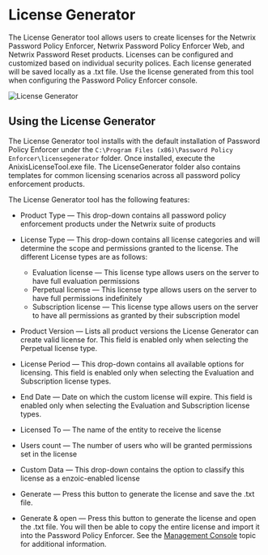 # License Generator

The License Generator tool allows users to create licenses for the Netwrix Password Policy Enforcer,
Netwrix Password Policy Enforcer Web, and Netwrix Password Reset products. Licenses can be
configured and customized based on individual security polices. Each license generated will be saved
locally as a .txt file. Use the license generated from this tool when configuring the Password
Policy Enforcer console.

![License Generator](/img/versioned_docs/passwordpolicyenforcer_10.2/password_policy_enforcer/administration/licensegenerator.webp)

## Using the License Generator

The License Generator tool installs with the default installation of Password Policy Enforcer under
the `C:\Program Files (x86)\Password Policy Enforcer\licensegenerator` folder. Once installed,
execute the AnixisLicenseTool.exe file. The LicenseGenerator folder also contains templates for
common licensing scenarios across all password policy enforcement products.

The License Generator tool has the following features:

- Product Type — This drop-down contains all password policy enforcement products under the Netwrix
  suite of products
- License Type — This drop-down contains all license categories and will determine the scope and
  permissions granted to the license. The different License types are as follows:

  - Evaluation license — This license type allows users on the server to have full evaluation
    permissions
  - Perpetual license — This license type allows users on the server to have full permissions
    indefinitely
  - Subscription license — This license type allows users on the server to have all permissions as
    granted by their subscription model

- Product Version — Lists all product versions the License Generator can create valid license for.
  This field is enabled only when selecting the Perpetual license type.
- License Period — This drop-down contains all available options for licensing. This field is
  enabled only when selecting the Evaluation and Subscription license types.
- End Date — Date on which the custom license will expire. This field is enabled only when selecting
  the Evaluation and Subscription license types.
- Licensed To — The name of the entity to receive the license
- Users count — The number of users who will be granted permissions set in the license
- Custom Data — This drop-down contains the option to classify this license as a enzoic-enabled
  license
- Generate — Press this button to generate the license and save the .txt file.
- Generate & open — Press this button to generate the license and open the .txt file. You will then
  be able to copy the entire license and import it into the Password Policy Enforcer. See the
  [Management Console](/docs/passwordpolicyenforcer/10.2/password_policy_enforcer/administration/management_console.md)
  topic for additional information.
